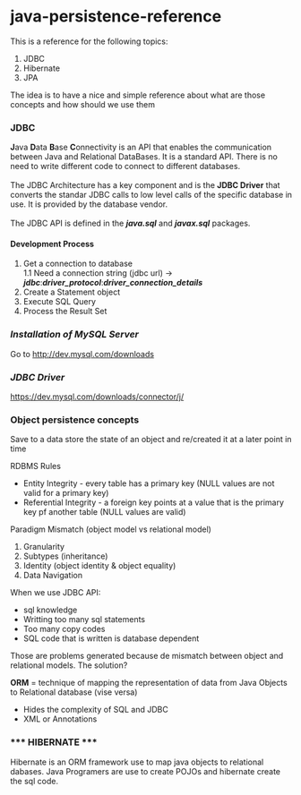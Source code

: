 # java-persistence-reference

This is a reference for the following topics:
1. JDBC
2. Hibernate
3. JPA

The idea is to have a nice and simple reference about what are those concepts and how should we use them

### **JDBC** 

**J**ava **D**ata **B**ase **C**onnectivity is an API that enables the communication between Java and Relational DataBases. It is a standard API. There is no need to write different code to connect to different databases.<br /><br />
The JDBC Architecture has a key component and is the **JDBC Driver** that converts the standar JDBC calls to low level calls of the specific database in use. It is provided by the database vendor.<br /><br />
The JDBC API is defined in the ***java.sql*** and ***javax.sql*** packages.

#### Development Process
1. Get a connection to database<br/>
1.1 Need a connection string  (jdbc url) -> ***jdbc***:***driver_protocol***:***driver_connection_details***
2. Create a Statement object
3. Execute SQL Query
4. Process the Result Set

### ***Installation of MySQL Server*** 
Go to http://dev.mysql.com/downloads 

### ***JDBC Driver***
https://dev.mysql.com/downloads/connector/j/

### Object persistence concepts
Save to a data store the state of an object and re/created it at a later point in time

RDBMS Rules
- Entity Integrity - every table has a primary key (NULL values are not valid for a primary key)
- Referential Integrity - a foreign key points at a value that is the primary key pf another table (NULL values are valid)

Paradigm Mismatch (object model vs relational model)
1. Granularity 
2. Subtypes (inheritance)
3. Identity (object identity & object equality)
4. Data Navigation

When we use JDBC API:
* sql knowledge 
* Writting too many sql statements
* Too many copy codes
* SQL code that is written is database dependent

Those are problems generated because de mismatch between object and relational models. The solution?

**ORM** = technique of mapping the representation of data from Java Objects to Relational database (vise versa)
* Hides the complexity of SQL and JDBC
* XML or Annotations

### *** HIBERNATE ***
Hibernate is an ORM framework use to map java objects to relational dabases. Java Programers are use to create POJOs and hibernate create the sql code. 





